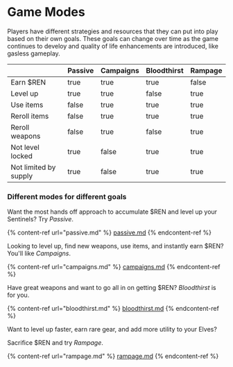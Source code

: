 # Game Modes

Players have different strategies and resources that they can put into play based on their own goals. These goals can change over time as the game continues to develoy and quality of life enhancements are introduced, like gasless gameplay.

<table><thead><tr><th></th><th data-type="checkbox">Passive</th><th data-type="checkbox">Campaigns</th><th data-type="checkbox">Bloodthirst</th><th data-type="checkbox">Rampage</th></tr></thead><tbody><tr><td>Earn $REN</td><td>true</td><td>true</td><td>true</td><td>false</td></tr><tr><td>Level up</td><td>true</td><td>true</td><td>false</td><td>true</td></tr><tr><td>Use items</td><td>false</td><td>true</td><td>true</td><td>true</td></tr><tr><td>Reroll items</td><td>false</td><td>true</td><td>true</td><td>true</td></tr><tr><td>Reroll weapons</td><td>false</td><td>true</td><td>false</td><td>true</td></tr><tr><td>Not level locked</td><td>true</td><td>false</td><td>true</td><td>true</td></tr><tr><td>Not limited by supply</td><td>true</td><td>false</td><td>true</td><td>true</td></tr></tbody></table>

### Different modes for different goals

Want the most hands off approach to accumulate $REN and level up your Sentinels? Try _Passive_.

{% content-ref url="passive.md" %}
[passive.md](passive.md)
{% endcontent-ref %}

Looking to level up, find new weapons, use items, and instantly earn $REN? You'll like _Campaigns_.

{% content-ref url="campaigns.md" %}
[campaigns.md](campaigns.md)
{% endcontent-ref %}

Have great weapons and want to go all in on getting $REN? _Bloodthirst_ is for you.

{% content-ref url="bloodthirst.md" %}
[bloodthirst.md](bloodthirst.md)
{% endcontent-ref %}

Want to level up faster, earn rare gear, and add more utility to your Elves?

Sacrifice $REN and try _Rampage_.

{% content-ref url="rampage.md" %}
[rampage.md](rampage.md)
{% endcontent-ref %}
